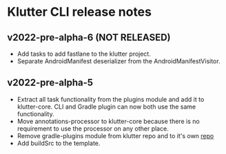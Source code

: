 # Klutter CLI release notes

## v2022-pre-alpha-6 (NOT RELEASED)
- Add tasks to add fastlane to the klutter project.
- Separate AndroidManifest deserializer from the AndroidManifestVisitor.

## v2022-pre-alpha-5
- Extract all task functionality from the plugins module and add it to klutter-core. CLI and Gradle plugin can now both use the same functionality.
- Move annotations-processor to klutter-core because there is no requirement to use the processor on any other place.
- Remove gradle-plugins module from klutter repo and to it's own [repo](https://github.com/buijs-dev/klutter-gradle)
- Add buildSrc to the template.
